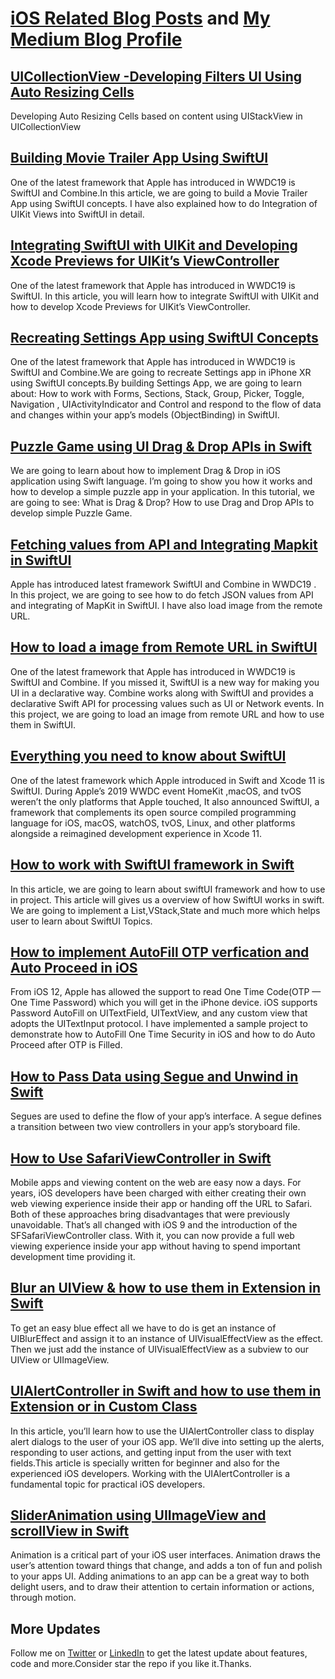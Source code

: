 # [iOS Related Blog Posts](https://medium.com/a-developer-in-making/tagged/ios) and [My Medium Blog Profile](https://medium.com/@shankarmadeshvaran)

## [UICollectionView -Developing Filters UI Using Auto Resizing Cells](https://medium.com/flawless-app-stories/uicollectionview-developing-filters-ui-using-auto-resizing-cells-98f19fbce88b)
Developing Auto Resizing Cells based on content using UIStackView in UICollectionView

## [Building Movie Trailer App Using SwiftUI](https://medium.com/flawless-app-stories/building-movie-trailer-app-using-swiftui-5d4dc5497462)
One of the latest framework that Apple has introduced in WWDC19 is SwiftUI and Combine.In this article, we are going to build a Movie Trailer App using SwiftUI concepts. I have also explained how to do Integration of UIKit Views into SwiftUI in detail.


## [Integrating SwiftUI with UIKit and Developing Xcode Previews for UIKit’s ViewController](https://medium.com/swlh/integrating-swiftui-with-uikit-and-developing-xcode-previews-for-uikits-viewcontroller-39941aaf2392)
One of the latest framework that Apple has introduced in WWDC19 is SwiftUI. In this article, you will learn how to integrate SwiftUI with UIKit and how to develop Xcode Previews for UIKit’s ViewController.


## [Recreating Settings App using SwiftUI Concepts](https://medium.com/a-developer-in-making/recreating-settings-app-using-swiftui-concepts-e034d2a95ed1)
One of the latest framework that Apple has introduced in WWDC19 is SwiftUI and Combine.We are going 
to recreate Settings app in iPhone XR using SwiftUI concepts.By building Settings App, we are going to learn about: How to work with Forms, Sections, Stack, Group, Picker, Toggle, Navigation , UIActivityIndicator and Control and respond to the flow of data and changes within your app’s models (ObjectBinding) in SwiftUI.


## [Puzzle Game using UI Drag & Drop APIs in Swift](https://medium.com/a-developer-in-making/puzzle-game-using-ui-drag-drop-apis-in-swift-4bd9d29f6c20)
We are going to learn about how to implement Drag & Drop in iOS application using Swift language. I’m going to show you how it works and how to develop a simple puzzle app in your application. In this tutorial, we are going to see:
What is Drag & Drop? How to use Drag and Drop APIs to develop simple Puzzle Game.


## [Fetching values from API and Integrating Mapkit in SwiftUI](https://medium.com/a-developer-in-making/fetching-values-from-api-and-integrating-mapkit-in-swiftui-3277806d9090)
Apple has introduced latest framework SwiftUI and Combine in WWDC19 . In this project, we are going to see how to do fetch JSON values from API and integrating of MapKit in SwiftUI. I have also load image from the remote URL.


## [How to load a image from Remote URL in SwiftUI](https://medium.com/a-developer-in-making/how-to-load-a-image-from-url-in-swiftui-59f870f9b3f7)
One of the latest framework that Apple has introduced in WWDC19 is SwiftUI and Combine. If you missed it, 
SwiftUI is a new way for making you UI in a declarative way. Combine works along with SwiftUI and provides a declarative Swift API for processing values such as UI or Network events.
In this project, we are going to load an image from remote URL and how to use them in SwiftUI.


## [Everything you need to know about SwiftUI](https://medium.com/a-developer-in-making/everything-you-need-to-know-about-swiftui-1dc4943f0e94)
One of the latest framework which Apple introduced in Swift and Xcode 11 is SwiftUI. During Apple’s 2019 WWDC event HomeKit ,macOS, and tvOS weren’t the only platforms that Apple touched, It also announced SwiftUI, a framework that complements its open source compiled programming language for iOS, macOS, watchOS, tvOS, Linux, and other platforms alongside a reimagined development experience in Xcode 11.


## [How to work with SwiftUI framework in Swift](https://medium.com/a-developer-in-making/how-to-work-with-swiftui-framework-in-swift-89deda4bfe3)
In this article, we are going to learn about swiftUI framework and how to use in project. This article will gives us a overview of how SwiftUI works in swift. We are going to implement a List,VStack,State and much more which helps user to learn about SwiftUI Topics.


## [How to implement AutoFill OTP verfication and Auto Proceed in iOS](https://medium.com/a-developer-in-making/how-to-implement-automatic-otp-verification-in-ios-7813c6116a1d)
From iOS 12, Apple has allowed the support to read One Time Code(OTP — One Time Password) which you will get in the iPhone device. iOS supports Password AutoFill on UITextField, UITextView, and any custom view that adopts the UITextInput protocol. I have implemented a sample project to demonstrate how to AutoFill One Time Security in iOS and how to do Auto Proceed after OTP is Filled.


## [How to Pass Data using Segue and Unwind in Swift](https://medium.com/a-developer-in-making/how-to-pass-data-using-segue-and-unwind-in-swift-afaf241186fc)
Segues are used to define the flow of your app’s interface. A segue defines a transition between two view controllers in your app’s storyboard file. 


## [How to Use SafariViewController in Swift](https://medium.com/a-developer-in-making/how-to-use-safariviewcontroller-in-swift-85ea39794c03)
Mobile apps and viewing content on the web are easy now a days. For years, iOS developers have been charged with either creating their own web viewing experience inside their app or handing off the URL to Safari. Both of these approaches bring disadvantages that were previously unavoidable.
That’s all changed with iOS 9 and the introduction of the SFSafariViewController class. With it, you can now provide a full web viewing experience inside your app without having to spend important development time providing it.


## [Blur an UIView & how to use them in Extension in Swift](https://medium.com/a-developer-in-making/blur-an-uiview-how-to-use-them-in-extension-in-swift-5416203878c0)
To get an easy blue effect all we have to do is get an instance of UIBlurEffect and assign it to an instance of UIVisualEffectView as the effect. Then we just add the instance of UIVisualEffectView as a subview to our UIView or UIImageView.


## [UIAlertController in Swift and how to use them in Extension or in Custom Class](https://medium.com/a-developer-in-making/uialertcontroller-in-swift-and-how-to-use-them-in-extension-or-in-custom-class-2d8dcf9cb292)
In this article, you’ll learn how to use the UIAlertController class to display alert dialogs to the user of your iOS app. We’ll dive into setting up the alerts, responding to user actions, and getting input from the user with text fields.This article is specially written for beginner and also for the experienced iOS developers. Working with the UIAlertController is a fundamental topic for practical iOS developers.


## [SliderAnimation using UIImageView and scrollView in Swift](https://medium.com/a-developer-in-making/slideranimation-using-uiimageview-and-scrollview-in-swift-29710a4f5e30)
Animation is a critical part of your iOS user interfaces. Animation draws the user’s attention toward things that change, and adds a ton of fun and polish to your apps UI. Adding animations to an app can be a great way to
both delight users, and to draw their attention to certain information or actions, through motion.


## More Updates
Follow me on [Twitter](https://twitter.com/Shankar__am) or [LinkedIn](https://www.linkedin.com/in/shankar-mathesh) to get the latest update about features, code and more.Consider star the repo if you like it.Thanks.
